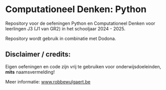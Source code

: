 # Computationeel Denken: Python
Repository voor de oefeningen Python en Computationeel Denken voor leerlingen J3 (J1 van GR2) in het schooljaar 2024 - 2025. 

Repository wordt gebruik in combinatie met Dodona. 

## Disclaimer / credits: 
Eigen oefeningen en code zijn vrij te gebruiken voor onderwijsdoeleinden, **mits** naamsvermelding! 

Meer informatie: www.robbewulgaert.be
